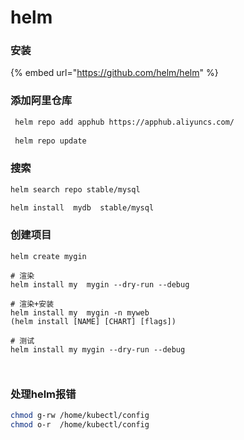 # helm

### 安装

{% embed url="https://github.com/helm/helm" %}

### 添加阿里仓库

```bash
 helm repo add apphub https://apphub.aliyuncs.com/
 
 helm repo update
```

### 搜索

```bash
helm search repo stable/mysql

helm install  mydb  stable/mysql

```

### 创建项目

```text
helm create mygin 

# 渲染
helm install my  mygin --dry-run --debug 

# 渲染+安装
helm install my  mygin -n myweb
(helm install [NAME] [CHART] [flags])

# 测试
helm install my mygin --dry-run --debug 
```

### 处理helm报错

```bash
chmod g-rw /home/kubectl/config
chmod o-r  /home/kubectl/config
```



